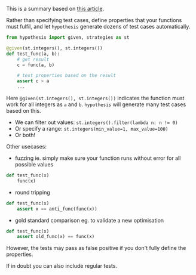 This is a summary based on [this article](https://semaphoreci.com/blog/property-based-testing-python-hypothesis-pytest).

Rather than specifying test cases, define properties that your functions must fulfil, and let `hypothesis` generate dozens of test cases automatically.

```python
from hypothesis import given, strategies as st

@given(st.integers(), st.integers())
def test_func(a, b):
    # get result
    c = func(a, b)

    # test properties based on the result
    assert c > a
    ...
```

Here `@given(st.integers(), st.integers())` indicates the function must work for all integers as `a` and `b`. `hypothesis` will generate many test cases based on this.

- We can filter out values: `st.integers().filter(lambda n: n != 0)`
- Or specify a range: `st.integers(min_value=1, max_value=100)`
- Or both!

Other usecases:

- fuzzing
    ie. simply make sure your function runs without error for all possible values
```python
def test_func(x)
    func(x)
```
- round tripping
```python
def test_func(x)
    assert x == anti_func(func(x))
```
- gold standard comparison
    eg. to validate a new optimisation
```python
def test_func(x)
    assert old_func(x) == func(x)
```

However, the tests may pass as false positive if you don't fully define the properties.

If in doubt you can also include regular tests.

